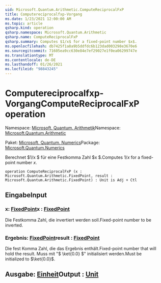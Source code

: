 ```yaml
---
uid: Microsoft.Quantum.Arithmetic.ComputeReciprocalFxP
title: Computereciprocalfxp-Vorgang
ms.date: 1/23/2021 12:00:00 AM
ms.topic: article
qsharp.kind: operation
qsharp.namespace: Microsoft.Quantum.Arithmetic
qsharp.name: ComputeReciprocalFxP
qsharp.summary: Computes $1/x$ for a fixed-point number $x$.
ms.openlocfilehash: db7425f1a8a9b5ddfdc6b123dad003298e3670e6
ms.sourcegitcommit: 71605ea9cc630e84e7ef29027e1f0ea06299747e
ms.translationtype: MT
ms.contentlocale: de-DE
ms.lasthandoff: 01/26/2021
ms.locfileid: "98843245"
---
```

# <a name="computereciprocalfxp-operation"></a><span data-ttu-id="c3279-102">Computereciprocalfxp-Vorgang</span><span class="sxs-lookup"><span data-stu-id="c3279-102">ComputeReciprocalFxP operation</span></span>

<span data-ttu-id="c3279-103">Namespace: [Microsoft. Quantum. Arithmetik](xref:Microsoft.Quantum.Arithmetic)</span><span class="sxs-lookup"><span data-stu-id="c3279-103">Namespace: [Microsoft.Quantum.Arithmetic](xref:Microsoft.Quantum.Arithmetic)</span></span>

<span data-ttu-id="c3279-104">Paket: [Microsoft. Quantum. Numerics](https://nuget.org/packages/Microsoft.Quantum.Numerics)</span><span class="sxs-lookup"><span data-stu-id="c3279-104">Package: [Microsoft.Quantum.Numerics](https://nuget.org/packages/Microsoft.Quantum.Numerics)</span></span>


<span data-ttu-id="c3279-105">Berechnet $1/x $ für eine Festkomma Zahl $x $.</span><span class="sxs-lookup"><span data-stu-id="c3279-105">Computes $1/x$ for a fixed-point number $x$.</span></span>

```qsharp
operation ComputeReciprocalFxP (x : Microsoft.Quantum.Arithmetic.FixedPoint, result : Microsoft.Quantum.Arithmetic.FixedPoint) : Unit is Adj + Ctl
```


## <a name="input"></a><span data-ttu-id="c3279-106">Eingabe</span><span class="sxs-lookup"><span data-stu-id="c3279-106">Input</span></span>

### <a name="x--fixedpoint"></a><span data-ttu-id="c3279-107">x: [FixedPoint](xref:Microsoft.Quantum.Arithmetic.FixedPoint)</span><span class="sxs-lookup"><span data-stu-id="c3279-107">x : [FixedPoint](xref:Microsoft.Quantum.Arithmetic.FixedPoint)</span></span>

<span data-ttu-id="c3279-108">Die Festkomma Zahl, die invertiert werden soll.</span><span class="sxs-lookup"><span data-stu-id="c3279-108">Fixed-point number to be inverted.</span></span>


### <a name="result--fixedpoint"></a><span data-ttu-id="c3279-109">Ergebnis: [FixedPoint](xref:Microsoft.Quantum.Arithmetic.FixedPoint)</span><span class="sxs-lookup"><span data-stu-id="c3279-109">result : [FixedPoint](xref:Microsoft.Quantum.Arithmetic.FixedPoint)</span></span>

<span data-ttu-id="c3279-110">Die fest Komma Zahl, die das Ergebnis enthält.</span><span class="sxs-lookup"><span data-stu-id="c3279-110">Fixed-point number that will hold the result.</span></span> <span data-ttu-id="c3279-111">Muss mit "$ \ket{0.0} $" initialisiert werden.</span><span class="sxs-lookup"><span data-stu-id="c3279-111">Must be initialized to $\ket{0.0}$.</span></span>



## <a name="output--unit"></a><span data-ttu-id="c3279-112">Ausgabe: [Einheit](xref:microsoft.quantum.lang-ref.unit)</span><span class="sxs-lookup"><span data-stu-id="c3279-112">Output : [Unit](xref:microsoft.quantum.lang-ref.unit)</span></span>

